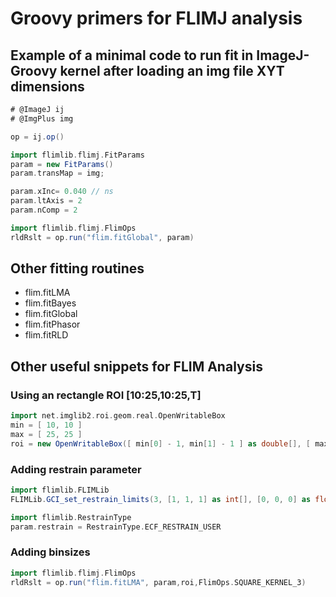 # Groovy primers for FLIMJ analysis

## Example of a minimal code to run fit in ImageJ-Groovy kernel after loading an img file XYT dimensions

```groovy
# @ImageJ ij
# @ImgPlus img

op = ij.op()

import flimlib.flimj.FitParams
param = new FitParams()
param.transMap = img;

param.xInc= 0.040 // ns
param.ltAxis = 2
param.nComp = 2

import flimlib.flimj.FlimOps
rldRslt = op.run("flim.fitGlobal", param)
```

## Other fitting routines

- flim.fitLMA
- flim.fitBayes
- flim.fitGlobal
- flim.fitPhasor
- flim.fitRLD

## Other useful snippets for FLIM Analysis

### Using an rectangle ROI [10:25,10:25,T]
```groovy
import net.imglib2.roi.geom.real.OpenWritableBox
min = [ 10, 10 ]
max = [ 25, 25 ]
roi = new OpenWritableBox([ min[0] - 1, min[1] - 1 ] as double[], [ max[0] + 1, max[1] + 1 ] as double[])
```
### Adding restrain parameter
```groovy
import flimlib.FLIMLib
FLIMLib.GCI_set_restrain_limits(3, [1, 1, 1] as int[], [0, 0, 0] as float[], [1e4f,  1e4f, 6f] as float[])

import flimlib.RestrainType
param.restrain = RestrainType.ECF_RESTRAIN_USER

```
### Adding binsizes

```groovy
import flimlib.flimj.FlimOps
rldRslt = op.run("flim.fitLMA", param,roi,FlimOps.SQUARE_KERNEL_3)
```
